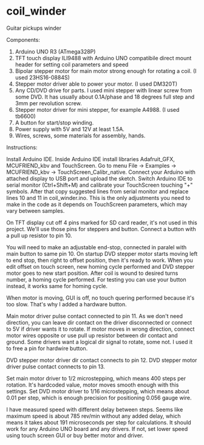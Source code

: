 # coil_winder
Guitar pickups winder

Components:
1. Arduino UNO R3 (ATmega328P)
2. TFT touch display ILI9488 with Arduino UNO compatibile direct mount header for setting coil parameters and speed
3. Bipolar stepper motor for main motor strong enough for rotating a coil. (I used 23HS16-0884S)
4. Stepper motor driver able to power your motor. (I used DM320T)
5. Any CD/DVD drive for parts. I used mini stepper with linear screw from some DVD. It has usually about 0.1A/phase and 18 degrees full step and 3mm per revolution screw.
6. Stepper motor driver for mini stepper, for example A4988. (I used tb6600)
7. A button for start/stop winding.
8. Power supply with 5V and 12V at least 1.5A. 
9. Wires, screws, some materials for assembly, hands.

Instructions:

Install Arduino IDE. Inside Arduino IDE install libraries Adafruit_GFX, MCUFRIEND_kbv and TouchScreen. Go to menu File -> Examples -> MCUFRIEND_kbv -> TouchScreen_Calibr_native. Connect your Arduino with attached display to USB port and upload the sketch. Switch Arduino IDE to serial monitor (Ctrl+Shift+M) and calibrate your TouchScreen touching "+" symbols. After that copy suggested lines from serial monitor and replace lines 10 and 11 in coil_winder.ino. This is the only adjustments you need to make in the code as it depends on TouchScreen parameters, which may vary between samples.

On TFT display cut off 4 pins marked for SD card reader, it's not used in this project. We'll use those pins for steppers and button.
Connect a button with a pull up resistor to pin 10.

You will need to make an adjustable end-stop, connected in paralel with main button to same pin 10. On startup DVD stepper motor starts moving left to end stop, then right to offset position, then it's ready to work. When you edit offset on touch screen, new homing cycle performed and DVD stepper motor goes to new start position. After coil is wound to desired turns number, a homing cycle performed. For testing you can use your button instead, it works same for homing cycle. 

When motor is moving, GUI is off, no touch quering performed because it's too slow. That's why I added a hardware button.

Main motor driver pulse contact connected to pin 11. As we don't need direction, you can leave dir contact on the driver disconnected or connect to 5V if driver wants it to rotate. If motor moves in wrong direction, connect motor wires opposite or use pull up resistor between dir contact and ground. Some drivers want a logical dir signal to rotate, some not. I used it to free a pin for hardwire button.

DVD stepper motor driver dir contact connects to pin 12.
DVD stepper motor driver pulse contact connects to pin 13.

Set main motor driver to 1/2 microstepping, which means 400 steps per rotation. It's hardcoded value, motor moves smooth enough with this settings.
Set DVD motor driver to 1/16 microstepping, which means about 0.01 per step, which is enough precision for positioning 0.056 gauge wire.

I have measured speed with different delay between steps. Seems like maximum speed is about 785 rev/min without any added delay, which means it takes about 191 microseconds per step for calculations. It should work for any Arduino UNO board and any drivers. If not, set lower speed using touch screen GUI or buy better motor and driver. 
